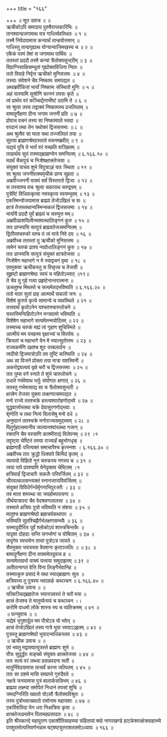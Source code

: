 +++
title = "१६६"

+++
॥ सूत उवाच ॥ ॥  
ऋचीकोऽपि समादाय पुरुषैराप्तकारिभिः ॥  
तानश्वान्प्रजगामाथ यत्र गाधिर्व्यवस्थितः ॥ १ ॥  
तस्मै निवेदयामास कन्यार्थं तान्हयोत्तमान् ॥  
गाधिस्तु तान्प्रगृह्याथ योग्यान्वाजिमखस्य च ॥ २ ॥  
एकैकं परमं तेषां स जगामाथ पार्थिवः ॥  
ततस्तां प्रददौ तस्मै कन्यां त्रैलोक्यसुन्दरीम् ॥ ३ ॥  
विप्राग्निसाक्षिसम्भूतां गृह्योक्तविधिना न्वितः ॥  
ततो विवाहे निर्वृत्त ऋचीको मुनिसत्तमः ॥ ४ ॥  
तस्याः संवेशने चैव निष्कामः समपद्यत ॥  
अथाब्रवीन्निजां भार्यां निष्कामः संस्थितो मुनिः ॥ ५ ॥  
अहं यास्यामि सुश्रोणि काननं तपसः कृते ॥  
त्वं प्रार्थय वरं कञ्चिद्येनाभीष्टं ददामि ते ॥ ६ ॥  
सा श्रुत्वा तस्य तद्वाक्यं निष्कामस्य प्रजल्पितम् ॥  
वाष्पपूर्णेक्षणा दीना जगाम जननीं प्रति ॥ ७ ॥  
प्रोवाच वचनं तस्य सा निष्कामपते स्तदा ॥  
वरदानं तथा तेन यथोक्तं द्विजसत्तमाः ॥ ८ ॥  
अथ श्रुत्वैव सा माता यथा तज्जल्पितं तया ॥  
सुतया ब्राह्मणश्रेष्ठास्ततो वचनमब्रवीत् ॥ ९ ॥  
यद्ययं पुत्रि ते भर्ता वरं यच्छति वाञ्छितम् ॥  
तत्प्रार्थय सुतं तस्माद्ब्राह्मण्येन समन्वितम् ॥ ६.१६६.१० ॥  
मदर्थं चैकपुत्रं च निःशेषक्षात्त्रतेजसा ॥  
संयुक्तं याचय शुभे विपुत्राऽहं यतः स्थिता ॥ ११ ॥  
सा श्रुत्वा जननीवाक्यमृचीकं प्राप्य सुव्रता ॥  
अब्रवीज्जननी वाक्यं सर्वं विस्तरतो द्विजाः ॥ १२ ॥  
स तस्याश्च वचः श्रुत्वा चकाराथ चरुद्वयम् ॥  
पुत्रेष्टिं विधिवत्कृत्वा नमस्कृत्य स्वयम्भुवम् ॥ १३ ॥  
एकस्मिन्योजयामास ब्राह्म्यं तेजोऽखिलं च सः ॥  
क्षात्रं तेजस्तथान्यस्मिन्सकलं द्विजसत्तमाः ॥ १४ ॥  
भार्यायै प्रददौ पूर्वं ब्राह्म्यं च चरुमुत्त मम्॥  
अब्रवीत्प्राशयित्वैनमश्वत्थालिङ्गनं कुरु ॥ १५ ॥  
ततः प्राप्स्यसि सत्पुत्रं ब्राह्म्यतेजःसमन्वितम् ॥  
द्वितीयश्चरुको यश्च तं त्वं मात्रे निवे दय ॥ १६ ॥  
अब्रवीच्च ततस्तां तु ऋचीको मुनिसत्तमः ॥  
त्वमेनं चरुकं प्राश्य न्यग्रोधालिङ्गनं कुरु ॥ १७ ॥  
ततः प्राप्स्यसि सत्पुत्रं संयुक्तं क्षात्रतेजसा ॥  
निःशेषेण महाभागे न मे स्याद्वचनं वृथा ॥ १८ ॥  
एवमुक्त्वा ऋचीकस्तु स विसृज्य च तेजसी ॥  
सुहृष्टो ब्राह्मणश्रेष्ठः स्वयं च महितोऽभवत् ॥१९॥  
ते चैव तु गृहे गत्वा प्रहृष्टेनान्तरात्मना ॥  
ऊचतुश्च मिथस्ते च सत्यमेतद्भविष्यति ॥ ६.१६६.२० ॥  
ततो माता सुतां प्राह आत्मार्थे सकलो जनः ॥  
विशेषं कुरुते कृत्ये सामान्ये च व्यवस्थिते ॥ २१ ॥  
तत्तवार्थं कृतोऽनेन यश्चरुश्चारुलोचने ॥  
यस्तस्मिन्विहितोऽनेन मन्त्रग्रामो भविष्यति ॥  
विशेषेण महाभागे सत्यमेतन्मयोदितम् ॥ २२ ॥  
तस्माच्च चरुकं मह्यं त्वं गृहाण शुचिस्मिते ॥  
आत्मीयं मम यच्छस्व वृक्षाभ्यां च विपर्ययः ॥  
क्रियतां च महाभागे येन मे स्यात्सुतोत्तमः ॥ २३ ॥  
राज्यकर्मणि दक्षश्च शूरः परबलार्दनः ॥  
त्वदीयो द्विजमात्रोऽपि तव तुष्टिं करिष्यति ॥ २४ ॥  
अथ सा विजने प्रोक्ता तया मात्रा यशस्विनी ॥  
अकरोद्व्यत्ययं वृक्षे चरौ च द्विजसत्तमाः ॥ २५ ॥  
ततः पुम्स वने स्नाते ते शुभे चारुलोचने ॥  
दधाते गर्भमेवाथ भर्तुः संयोगतः क्षणात् ॥ २६ ॥  
ततस्तु गर्भमासाद्य सा च त्रैलोक्यसुन्दरी ॥  
क्षात्त्रेण तेजसा युक्ता तत्क्षणात्समपद्यत ॥  
मनो राज्ये ततश्चक्रे हस्त्यश्वारोहणोद्भवे ॥ २७ ॥  
युद्धवार्त्तास्तथा चक्रे देवासुरगणोद्भवाः ॥  
शृणोति च तथा नित्यं विलासेषु मनो दधे ॥  
अनुष्ठानं ततश्चक्रे मनोराज्यसमुद्भवम् ॥ २८ ॥  
पितुर्गृहात्समानीय जात्यानश्वांस्तथा गजान् ॥  
रक्तानि चैव वस्त्राणि काश्मीराद्यं विलेपनम् ॥ २९ ।१  
तद्दृष्ट्वा चेष्टितं तस्या राज्यार्हं बहुभोगधृक् ॥  
ब्राह्मणार्हैः परित्यक्तं समाचारैश्च कृत्स्नशः । ६.१६६.३० ॥  
अब्रवीच्च ततः क्रुद्धो धिक्पापे किमिदं कृतम् ॥  
व्यत्ययो विहितो नूनं चरुकस्य नगस्य च ॥ ३१ ॥  
त्वया पापे प्रपश्यामि येनेदृक्तव चेष्टितम् ।१  
क्षत्रियार्हं द्विजाचारैः सकलैः परिवर्जितम् ॥ ३२ ॥  
चीरवल्कलसन्त्यक्तं स्नानजाप्यविवर्जितम् ॥  
संयुक्तं विविधैर्गन्धैर्मृगनाभिपुरःसरैः । ३३ ॥  
तव माता शमस्था सा जपहोमपरायणा ॥  
तीर्थयात्रापरा चैव वेदश्रवणलालसा ॥ ३४ ॥  
तस्मात्ते क्षत्रियः पुत्रो भविष्यति न संशयः ॥ ३५ ॥  
मातुश्च ब्राह्मणश्रेष्ठो ब्रह्मचर्यकथापरः ॥  
भविष्यति सुतश्चिह्नैर्गर्भलक्षणसम्भवैः ॥ ३६ ॥  
यस्मादुदीरितः पूर्वं श्लोकोऽयं शास्त्रचिन्तकैः ॥  
यादृशा दोहदाः सन्ति सगर्भाणां च योषिताम् ॥ ३७ ॥  
तादृगेव स्वभावेन तासां पुत्रोऽत्र जायते ॥  
सैवमुक्ता भयत्रस्ता वेपमाना कृताञ्जलिः ॥ ॥ ३८ ॥  
बाष्पपूर्णेक्षणा दीना वाक्यमेतदुवाच ह ॥  
सत्यमेतत्प्रभो वाक्यं यत्त्वया समुदाहृतम् ॥ ३९ ॥  
अतीतानागतं वेत्ति विना लिङ्गैर्भवानिह ॥  
तस्मात्कुरु प्रसादं मे यथा स्याद्ब्राह्मणः सुतः ॥  
क्षत्रियस्य तु पुत्रस्य भवान्नार्हः कथञ्चन ॥ ६.१६६.४० ॥  
॥ ऋचीक उवाच ॥ ॥  
यत्किञ्चिद्ब्रह्मतेजः स्यात्तन्न्यस्तं ते चरौ मया ॥  
क्षात्त्रं तेजश्च ते मातुर्व्यत्ययं च कथञ्चन ।।  
करोमि वाधमो लोके शास्त्र स्य च व्यतिक्रमम् ॥ ४१ ॥  
॥ पत्न्युवाच ॥ ॥  
यद्येवं भृगुशार्दूल मम पौत्रोऽत्र यो भवेत् ॥  
क्षात्त्रं तेजोऽखिलं तस्य गात्रे भूया त्त्वयाऽऽहृतम् ॥ ४२ ॥  
पुत्रस्तु ब्राह्मणश्रेष्ठो भूयादभ्यधिकस्तव ॥ ४३ ॥  
॥ ऋचीक उवाच ॥ ॥  
एवं भवतु मद्वाक्यात्पुत्रस्ते ब्राह्मणः शुभे ॥  
पौत्रः सुदुर्द्धरः सङ्ख्ये संयुक्तः क्षात्त्रतेजसा ॥ ४४ ॥  
ततः सत्यं वरं लब्ध्वा प्रसन्नवदना सती ॥  
मातुर्निवेदयामास तत्सर्वं कान्त जल्पितम् ॥ ४५ ॥  
ततः सा दशमे मासि सम्प्राप्ते गुरुदैवते ॥  
नक्षत्रे जनयामास पुत्रं बालार्कसन्निभम् ॥ ४६ ॥  
ब्राह्म्या लक्ष्म्या समोपेतं निधानं तपसां शुचि ॥  
जमदग्निरिति ख्यातो योऽसौ त्रैलोक्यविश्रुतः ॥  
तस्य पुत्रोभवत्ख्यातो रामोनाम महायशाः ॥ ४७ ॥  
एकविंशतिदा येन धरा निःक्षत्रिया कृता ॥  
क्षात्त्रतेजःप्रभावेन पितामहप्रसादतः ॥ ४८ ॥  
इति श्रीस्कान्दे महापुराण एकाशीतिसाहस्या संहितायां षष्ठे नागरखण्डे हाटकेश्वरक्षेत्रमाहात्म्ये परशुरामोत्पत्तिवर्णनन्नाम षट्षष्ट्युत्तरशततमोऽध्यायः ॥ १६६ ॥